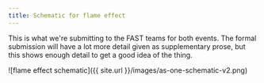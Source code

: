 ```yaml
---
title: Schematic for flame effect
---
```


This is what we're submitting to the FAST teams for both events. The formal
submission will have a lot more detail given as supplementary prose, but this
shows enough detail to get a good idea of the thing.

![flame effect schematic]({{ site.url }}/images/as-one-schematic-v2.png)

